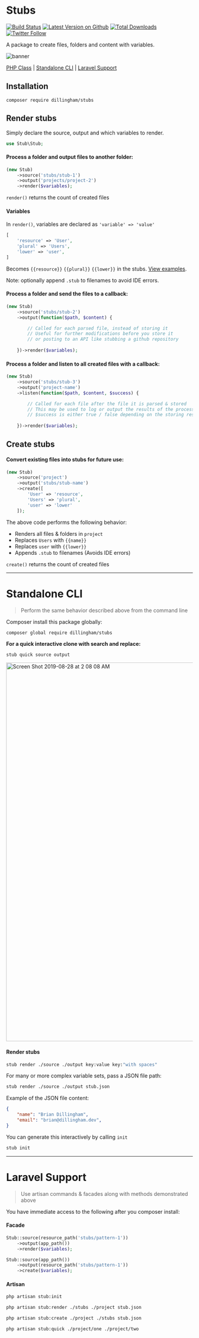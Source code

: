 # Stubs

[![Build Status](https://travis-ci.com/dillingham/stubs.svg?branch=master)](https://travis-ci.com/dillingham/stubs)
[![Latest Version on Github](https://img.shields.io/github/release/dillingham/stubs.svg?style=flat-square)](https://packagist.org/packages/dillingham/stubs)
[![Total Downloads](https://img.shields.io/packagist/dt/dillingham/stubs.svg?style=flat-square)](https://packagist.org/packages/dillingham/stubs) [![Twitter Follow](https://img.shields.io/twitter/follow/dillinghammm?color=%231da1f1&label=Twitter&logo=%231da1f1&logoColor=%231da1f1&style=flat-square)](https://twitter.com/dillinghammm)

A package to create files, folders and content with variables.

![banner](https://user-images.githubusercontent.com/29180903/63810460-c688b680-c8f2-11e9-925d-444c00176e71.png)

[PHP Class](https://github.com/dillingham/stubs#render-stubs) | [Standalone CLI](https://github.com/dillingham/stubs#standalone-cli) | [Laravel Support](https://github.com/dillingham/stubs#laravel-support)

## Installation

```
composer require dillingham/stubs
```

## Render stubs

Simply declare the source, output and which variables to render.

```php
use Stub\Stub;
```
#### Process a folder and output files to another folder:
```php
(new Stub)
    ->source('stubs/stub-1')
    ->output('projects/project-2')
    ->render($variables);
```

`render()` returns the count of created files

#### Variables

In `render()`, variables are declared as `'variable' => 'value'`

```php
[
    'resource' => 'User',
    'plural' => 'Users',
    'lower' => 'user',
]
```

Becomes `{{resource}}` `{{plural}}` `{{lower}}` in the stubs. [View examples](https://github.com/dillingham/stubs/tree/master/tests/stubs).

Note: optionally append `.stub` to filenames to avoid IDE errors.

#### Process a folder and send the files to a callback:

```php
(new Stub)
    ->source('stubs/stub-2')
    ->output(function($path, $content) {

        // Called for each parsed file, instead of storing it
        // Useful for further modifications before you store it
        // or posting to an API like stubbing a github repository
        
    })->render($variables);
```

#### Process a folder and listen to all created files with a callback:

```php
(new Stub)
    ->source('stubs/stub-3')
    ->output('project-name')
    ->listen(function($path, $content, $success) {

        // Called for each file after the file it is parsed & stored
        // This may be used to log or output the results of the process
        // $success is either true / false depending on the storing result
        
    })->render($variables);
```

## Create stubs

#### Convert existing files into stubs for future use:

```php
(new Stub)
    ->source('project')
    ->output('stubs/stub-name')
    ->create([
        'User' => 'resource',
        'Users' => 'plural',
        'user' => 'lower'
    ]);
```

The above code performs the following behavior:

- Renders all files & folders in `project`
- Replaces `Users` with `{{name}}`
- Replaces `user` with `{{lower}}`
- Appends `.stub` to filenames (Avoids IDE errors)

`create()` returns the count of created files

---

# Standalone CLI

> Perform the same behavior described above from the command line

Composer install this package globally:

```bash
composer global require dillingham/stubs
```


**For a quick interactive clone with search and replace:**

```
stub quick source output
```
<img width="1019" alt="Screen Shot 2019-08-28 at 2 08 08 AM" src="https://user-images.githubusercontent.com/29180903/63829877-b693c580-c938-11e9-8b43-4c0f65f28bb6.png">

#### Render stubs

```bash
stub render ./source ./output key:value key:"with spaces"
```

For many or more complex variable sets, pass a JSON file path:

```bash
stub render ./source ./output stub.json
```

Example of the JSON file content:

```json
{
    "name": "Brian Dillingham",
    "email": "brian@dillingham.dev",
}
```
You can generate this interactively by calling `init`

```bash
stub init
```

---

# Laravel Support

> Use artisan commands & facades along with methods demonstrated above

You have immediate access to the following after you composer install:

#### Facade

```php
Stub::source(resource_path('stubs/pattern-1'))
    ->output(app_path())
    ->render($variables);
```
```php
Stub::source(app_path())
    ->output(resource_path('stubs/pattern-1'))
    ->create($variables);
```

#### Artisan

```bash
php artisan stub:init
```
```bash
php artisan stub:render ./stubs ./project stub.json
```
```bash
php artisan stub:create ./project ./stubs stub.json
```
```bash
php artisan stub:quick ./project/one ./project/two
```
